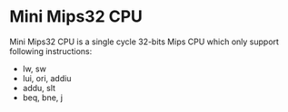 # Mini Mips32 CPU
Mini Mips32 CPU is a single cycle 32-bits Mips CPU which only support following instructions:
- lw, sw
- lui, ori, addiu
- addu, slt
- beq, bne, j